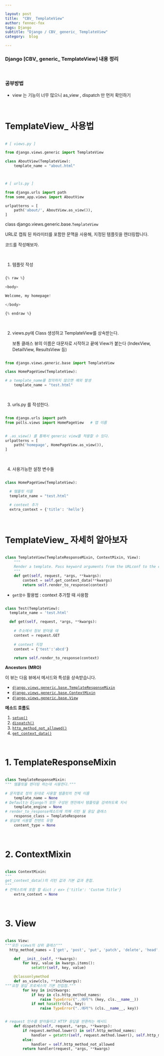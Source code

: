 ```yaml
---

layout: post
title:  "CBV_ TemplateView"
author: fennec-fox
tags: Django
subtitle: "Django / CBV_ generic_ TemplateView"
category:  blog

---
```


### Django [CBV_ generic_ TemplateView] 내용 정리

<br>

### 공부방법

- view 는 기능이 너무 많으니 as_view , dispatch 만 먼저 확인하기

<br>

# TemplateView_ 사용법

```python

# [ views.py ] 

from django.views.generic import TemplateView

class AboutView(TemplateView):
    template_name = "about.html"
    
```

```python

# [ urls.py ] 

from django.urls import path
from some_app.views import AboutView

urlpatterns = [
    path('about/', AboutView.as_view()),
]

```

class django.views.generic.base.``TemplateView``

URL로 캡춰 된 파라미터를 포함한 문맥을 사용해, 지정된 템플릿을 렌더링합니다.

코드를 작성해보자.

<br>

1. 템플릿 작성

```python

{% raw %}

<body>

Welcome, my homepage!

</body>

{% endraw %}

```

<br>

2. views.py에 Class 생성하고 TemplateView를 상속받는다.

   보통 클래스 뷰의 이름은 대문자로 시작하고 끝에 View가 붙는다 (IndexView, DetailView, ResultsView 등)

```python

from django.views.generic.base import TemplateView

class HomePageView(TemplateView):

# a template_name를 정의하지 않으면 예외 발생  
    template_name = "test.html" 

```

<br>

3. urls.py 를 작성한다. 

```python

from django.urls import path    
from polls.views import HomePageView   # 앱 이름

 
# .as_view() 를 통해서 generic view를 적용할 수 있다.
urlpatterns = [
    path('homepage', HomePageView.as_view()),  
]

```

<br>

4. 사용가능한 설정 변수들

```python

class HomePageView(TemplateView):

  # 템플릿 이름
  template_name = "test.html" 

  # context 추가
  extra_context = {'title': 'hello'}


```

<br>

# TemplateView_ 자세히 알아보자

```python

class TemplateView(TemplateResponseMixin, ContextMixin, View):
    """
    Render a template. Pass keyword arguments from the URLconf to the context.
    """
    def get(self, request, *args, **kwargs):
        context = self.get_context_data(**kwargs)
        return self.render_to_response(context)

```

- `get함수` 활용법 : context 추가할 때 사용함

```python

class Test(TemplateView):
  template_name = 'test.html'

  def get(self, request, *args, **kwargs):
    
    # 주소에서 정보 받아올 때
    context = request.GET
    
    # context 지정
    context = {'test':'abcd'}
    
    return self.render_to_response(context)

```

**Ancestors** **(MRO)**

이 뷰는 다음 뷰에서 메서드와 특성을 상속받습니다.

- [`django.views.generic.base.TemplateResponseMixin`](https://docs.djangoproject.com/en/2.2/ref/class-based-views/mixins-simple/#django.views.generic.base.TemplateResponseMixin)
- [`django.views.generic.base.ContextMixin`](https://docs.djangoproject.com/en/2.2/ref/class-based-views/mixins-simple/#django.views.generic.base.ContextMixin)
- [`django.views.generic.base.View`](https://docs.djangoproject.com/en/2.2/ref/class-based-views/base/#django.views.generic.base.View)

**메소드 흐름도**

1. [`setup()`](https://docs.djangoproject.com/en/2.2/ref/class-based-views/base/#django.views.generic.base.View.setup)
2. [`dispatch()`](https://docs.djangoproject.com/en/2.2/ref/class-based-views/base/#django.views.generic.base.View.dispatch)
3. [`http_method_not_allowed()`](https://docs.djangoproject.com/en/2.2/ref/class-based-views/base/#django.views.generic.base.View.http_method_not_allowed)
4. [`get_context_data()`](https://docs.djangoproject.com/en/2.2/ref/class-based-views/mixins-simple/#django.views.generic.base.ContextMixin.get_context_data)

<br>

# 1. TemplateResponseMixin 

```python

class TemplateResponseMixin:
""" 템플릿을 렌더링 하는데 사용한다."""
    
# 문자열로 정의 된대로 사용할 템플릿의 전체 이름
    template_name = None
# Default는 Django가 모든 구성된 엔진에서 템플릿을 검색하도록 지시  
    template_engine = None
# render_to_response메소드에 의해 리턴 될 응답 클래스 
    response_class = TemplateResponse
# 응답에 사용할 컨텐트 유형
    content_type = None


```

<br>

# 2. ContextMixin

```python

class ContextMixin:
"""
get_context_data()의 리턴 값과 기본 값과 혼합.
"""
# 컨텍스트에 포함 할 dict / ex> {'title': 'Custom Title'}
    extra_context = None


```

<br>

# 3. View

```python

class View:
"""모든 views의 상위 클래스"""
  http_method_names = ['get', 'post', 'put', 'patch', 'delete', 'head', 'options', 'trace']

    def __init__(self, **kwargs):
        for key, value in kwargs.items():
            setattr(self, key, value)              

    @classonlymethod
    def as_view(cls, **initkwargs):
"""요청 응답 프로세스의 기본 진입점."""
        for key in initkwargs:
            if key in cls.http_method_names:
                raise TypeError("..에러"% (key, cls.__name__))
            if not hasattr(cls, key):
                raise TypeError("..에러"% (cls.__name__, key))


# request 인수를 받아들이고 HTTP 응답을 반환하는 메서드                
    def dispatch(self, request, *args, **kwargs):
        if request.method.lower() in self.http_method_names:
            handler = getattr(self, request.method.lower(), self.http_method_not_allowed)
        else:
            handler = self.http_method_not_allowed
        return handler(request, *args, **kwargs)

```

<br>
